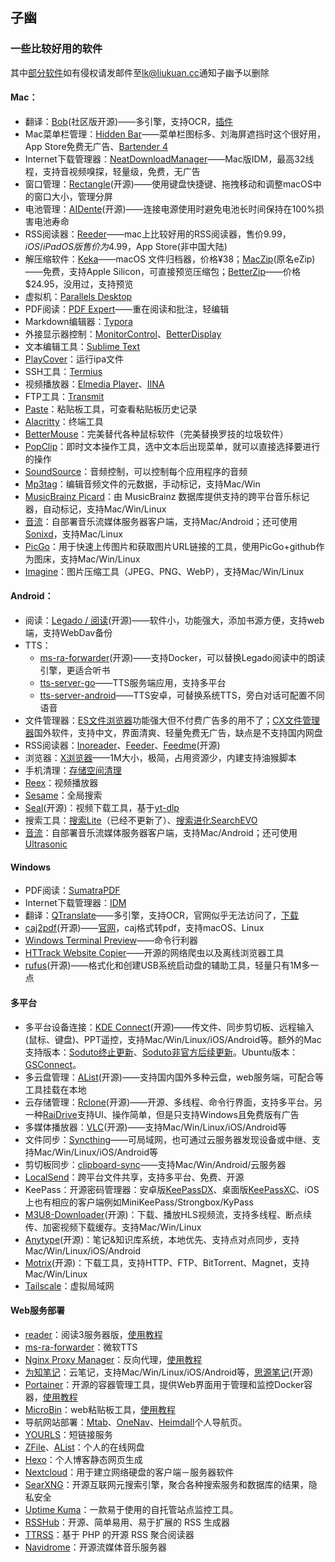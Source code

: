 ## 子幽

### 一些比较好用的软件

其中[部分软件](https://lk.liukuan.cc/aliyun/Programs)如有侵权请发邮件至[lk@liukuan.cc](mailto:lk@liukuan.cc)通知子幽予以删除

#### Mac：

- 翻译：[Bob](https://github.com/ripperhe/Bob)(社区版开源)——多引擎，支持OCR，[插件](https://github.com/akl7777777/bob-plugin-akl-volcengine-free-translate)
- Mac菜单栏管理：[Hidden Bar](https://apps.apple.com/cn/app/hidden-bar/id1452453066?mt=12)——菜单栏图标多、刘海屏遮挡时这个很好用，App Store免费无广告、[Bartender 4](https://share.xiaole88.com/MacOS/%E7%B3%BB%E7%BB%9F%E6%89%A9%E5%B1%95/Bartender%204.2.22_zh-CN_MacApp.dmg)
- Internet下载管理器：[NeatDownloadManager](https://www.neatdownloadmanager.com/index.php/en/)——Mac版IDM，最高32线程，支持音视频嗅探，轻量级，免费，无广告
- 窗口管理：[Rectangle](https://rectangleapp.com/)(开源)——使用键盘快捷键、拖拽移动和调整macOS中的窗口大小，管理分屏
- 电池管理：[AIDente](https://github.com/davidwernhart/AlDente-Charge-Limiter)(开源)——连接电源使用时避免电池长时间保持在100%损害电池寿命
- RSS阅读器：[Reeder](https://reederapp.com/)——mac上比较好用的RSS阅读器，售价$9.99，iOS / iPadOS 版 售价为$4.99，App Store(非中国大陆)
- 解压缩软件：[Keka](https://www.keka.io/en/)——macOS 文件归档器，价格¥38；[MacZip](https://ezip.awehunt.com/?locale=zh-CN)(原名eZip)——免费，支持Apple Silicon，可直接预览压缩包；[BetterZip](https://macitbetter.com/)——价格$24.95，没用过，支持预览
- 虚拟机：[Parallels Desktop](https://www.parallels.com/products/desktop/)
- PDF阅读：[PDF Expert](https://pdfexpert.com/)——重在阅读和批注，轻编辑
- Markdown编辑器：[Typora](https://typora.io/)
- 外接显示器控制：[MonitorControl](https://github.com/MonitorControl/MonitorControl)、[BetterDisplay](https://github.com/waydabber/BetterDisplay)
- 文本编辑工具：[Sublime Text](https://www.sublimetext.com/)
- [PlayCover](https://share.xiaole88.com/MacOS/PlayCover_3.0.0_beta.dmg)：运行ipa文件
- SSH工具：[Termius](https://termius.com/)
- 视频播放器：[Elmedia Player](https://www.elmedia-video-player.com/)、[IINA](https://iina.io/)
- FTP工具：[Transmit](https://panic.com/transmit/)
- [Paste](https://pasteapp.io/)：粘贴板工具，可查看粘贴板历史记录
- [Alacritty](https://github.com/alacritty/alacritty)：终端工具
- [BetterMouse](https://better-mouse.com/)：完美替代各种鼠标软件（完美替换罗技的垃圾软件）
- [PopClip](https://www.popclip.app/)：即时文本操作工具，选中文本后出现菜单，就可以直接选择要进行的操作
- [SoundSource](https://rogueamoeba.com/soundsource/)：音频控制，可以控制每个应用程序的音频
- [Mp3tag](https://www.mp3tag.de/en/index.html)：编辑音频文件的元数据，手动标记，支持Mac/Win
- [MusicBrainz Picard](https://picard.musicbrainz.org/)：由 MusicBrainz 数据库提供支持的跨平台音乐标记器，自动标记，支持Mac/Win/Linux
- [音流](https://aqzscn.cn/archives/stream-music-versions)：自部署音乐流媒体服务器客户端，支持Mac/Android；还可使用[Sonixd](https://github.com/jeffvli/sonixd)，支持Mac/Linux
- [PicGo](https://github.com/Molunerfinn/PicGo)：用于快速上传图片和获取图片URL链接的工具，使用PicGo+github作为图床，支持Mac/Win/Linux
- [Imagine](https://github.com/meowtec/Imagine)：图片压缩工具（JPEG、PNG、WebP），支持Mac/Win/Linux



#### Android：

- 阅读：[Legado / 阅读](https://github.com/gedoor/legado)(开源)——软件小，功能强大，添加书源方便，支持web端，支持WebDav备份
- TTS：
  - [ms-ra-forwarder](https://github.com/wxxxcxx/ms-ra-forwarder)(开源)——支持Docker，可以替换Legado阅读中的朗读引擎，更适合听书
  - [tts-server-go](https://github.com/jing332/tts-server-go)——TTS服务端应用，支持多平台
  - [tts-server-android](https://github.com/jing332/tts-server-android)——TTS安卓，可替换系统TTS，旁白对话可配置不同语音
- 文件管理器：[ES文件浏览器](http://www.estrongs.com/)功能强大但不付费广告多的用不了；[CX文件管理器](https://play.google.com/store/apps/details?id=com.cxinventor.file.explorer&hl=zh&gl=US)国外软件，支持中文，界面清爽、轻量免费无广告，缺点是不支持国内网盘
- RSS阅读器：[Inoreader](https://www.inoreader.com/)、[Feeder](https://feeder.co/)、[Feedme](https://github.com/seazon/FeedMe)(开源)
- 浏览器：[X浏览器](https://www.xbext.com/)——1M大小，极简，占用资源少，内建支持油猴脚本
- 手机清理：[存储空间清理](https://wwc.lanzouf.com/b06c2b6cf)
- [Reex](https://lk.liukuan.cc/d/aliyun/Programs/reexbofangqi_v1.8.4_2265.com.apk)：视频播放器
- [Sesame](https://lk.liukuan.cc/d/aliyun/Programs/Sesame_v3.7.0_build_37000_Final_Mod_Dlpure.com.apk)：全局搜索
- [Seal](https://github.com/JunkFood02/Seal)(开源)：视频下载工具，基于[yt-dlp](https://github.com/yt-dlp/yt-dlp)
- 搜索工具：[搜索Lite](https://lk.liukuan.cc/d/aliyun/Programs/%E6%90%9C%E7%B4%A2%20Lite_56%20fix%202.apk)（已经不更新了）、[搜索进化SearchEVO](https://lk.liukuan.cc/d/aliyun/Programs/%E6%90%9C%E7%B4%A2%E8%BF%9B%E5%8C%96SearchEVO_3.8.8.2.1_2265.com.apk)
- [音流](https://aqzscn.cn/archives/stream-music-versions)：自部署音乐流媒体服务器客户端，支持Mac/Android；还可使用[Ultrasonic](https://ultrasonic.gitlab.io/)



#### Windows

- PDF阅读：[SumatraPDF](https://www.sumatrapdfreader.org/free-pdf-reader)
- Internet下载管理器：[IDM](https://www.internetdownloadmanager.com/)
- 翻译：[QTranslate](http://quest-app.appspot.com/)——多引擎，支持OCR，官网似乎无法访问了，[下载](https://lk.liukuan.cc/d/aliyun/Programs/QTranslate.7z)
- [caj2pdf](https://github.com/sainnhe/caj2pdf-qt/releases)(开源)——[官网](https://caj2pdf-qt.sainnhe.dev/)，caj格式转pdf，支持macOS、Linux
- [Windows Terminal Preview](https://apps.microsoft.com/store/detail/windows-terminal-preview/9N8G5RFZ9XK3)——命令行利器
- [HTTrack Website Copier](https://www.httrack.com/)——开源的网络爬虫以及离线浏览器工具
- [rufus](https://rufus.ie/)(开源)——格式化和创建USB系统启动盘的辅助工具，轻量只有1M多一点



#### 多平台

- 多平台设备连接：[KDE Connect](https://kdeconnect.kde.org/)(开源)——传文件、同步剪切板、远程输入(鼠标、键盘)、PPT遥控，支持Mac/Win/Linux/iOS/Android等。额外的Mac支持版本：[Soduto终止更新](https://github.com/soduto/Soduto)、[Soduto非官方后续更新](https://github.com/sannidhyaroy/Soduto)。Ubuntu版本：[GSConnect](https://extensions.gnome.org/extension/1319/gsconnect/)。
- 多云盘管理：[AList](https://github.com/alist-org/alist)(开源)——支持国内国外多种云盘，web服务端，可配合等工具挂载在本地
- 云存储管理：[Rclone](https://rclone.org/)(开源)——开源、多线程、命令行界面，支持多平台。另一种[RaiDrive](https://www.raidrive.com/)支持UI、操作简单，但是只支持Windows且免费版有广告
- 多媒体播放器：[VLC](https://www.videolan.org/)(开源)——支持Mac/Win/Linux/iOS/Android等
- 文件同步：[Syncthing](https://syncthing.net/)——可局域网，也可通过云服务器发现设备或中继、支持Mac/Win/Linux/iOS/Android等
- 剪切板同步：[clipboard-sync](https://github.com/clipboard-sync)——支持Mac/Win/Android/云服务器
- [LocalSend](https://localsend.org/)：跨平台文件共享，支持多平台、免费、开源
- KeePass：开源密码管理器：安卓版[KeePassDX](https://www.keepassdx.com/)、桌面版[KeePassXC](https://keepassxc.org/)、iOS上也有相应的客户端例如MiniKeePass/Strongbox/KyPass
- [M3U8-Downloader](https://github.com/HeiSir2014/M3U8-Downloader)(开源)：下载、播放HLS视频流，支持多线程、断点续传、加密视频下载缓存。支持Mac/Win/Linux
- [Anytype](https://anytype.io/)(开源)：笔记&知识库系统，本地优先、支持点对点同步，支持Mac/Win/Linux/iOS/Android
- [Motrix](https://github.com/agalwood/Motrix)(开源)：下载工具，支持HTTP、FTP、BitTorrent、Magnet，支持Mac/Win/Linux
- [Tailscale](https://tailscale.com/)：虚拟局域网



#### Web服务部署

- [reader](https://github.com/hectorqin/reader)：阅读3服务器版，[使用教程](https://blog.laoda.de/archives/docker-compose-install-reader/)
- [ms-ra-forwarder](https://github.com/wxxxcxx/ms-ra-forwarder)：微软TTS
- [Nginx Proxy Manager](https://github.com/NginxProxyManager/nginx-proxy-manager)：反向代理，[使用教程](https://zhuanlan.zhihu.com/p/536791628)
- [为知笔记](https://www.wiz.cn/zh-cn/docker)：云笔记，支持Mac/Win/Linux/iOS/Android等，[思源笔记](https://b3log.org/siyuan/download.html)(开源)
- [Portainer](https://github.com/portainer/portainer)：开源的容器管理工具，提供Web界面用于管理和监控Docker容器，[使用教程](https://blog.csdn.net/peng2hui1314/article/details/132557181)
- [MicroBin](https://github.com/szabodanika/microbin)：web粘贴板工具，[使用教程](https://blog.laoda.de/archives/docker-compose-install-microbin/index.html)
- 导航网站部署：[Mtab](https://mtab.cc/)、[OneNav](https://github.com/helloxz/onenav)、[Heimdall](https://github.com/linuxserver/Heimdall)个人导航页。
- [YOURLS](https://yourls.org/)：短链接服务
- [ZFile](https://github.com/zfile-dev/zfile)、[AList](https://github.com/alist-org/alist)：个人的在线网盘
- [Hexo](https://hexo.io/zh-cn/docs/)：个人博客静态网页生成
- [Nextcloud](https://github.com/nextcloud)：用于建立网络硬盘的客户端－服务器软件
- [SearXNG](https://github.com/searxng/searxng)：开源互联网元搜索引擎，聚合各种搜索服务和数据库的结果，隐私安全
- [Uptime Kuma](https://github.com/louislam/uptime-kuma)：一款易于使用的自托管站点监控工具。
- [RSSHub](https://docs.rsshub.app/zh/)：开源、简单易用、易于扩展的 RSS 生成器
- [TTRSS](https://ttrss.henry.wang/zh/)：基于 PHP 的开源 RSS 聚合阅读器
- [Navidrome](https://github.com/navidrome/navidrome)：开源流媒体音乐服务器



